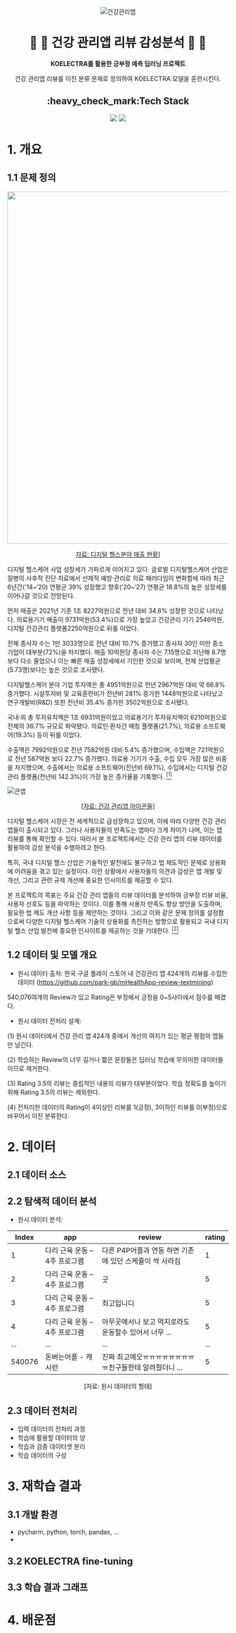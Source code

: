 <div align=center>

![건강관리앱](https://github.com/5solemi5/KOELECTRA_sentiment_analysis/assets/104000117/45bbeb60-f509-49a5-8df7-a5010227358f)

  
# :hospital: :iphone: 건강 관리앱 리뷰 감성분석 :pill: :syringe: 
  
**KOELECTRA를 활용한 긍부정 예측 딥러닝 프로젝트**
  
건강 관리앱 리뷰를 이진 분류 문제로 정의하여 KOELECTRA 모델을 훈련시킨다. 
  
<h2>:heavy_check_mark:Tech Stack</h2>
<img src="https://img.shields.io/badge/PyTorch-E34F26?style=flat-square&logo=PyTorch&logoColor=white"/></a> 
<img src="https://img.shields.io/badge/Python-3776AB?style=flat-square&logo=Python&logoColor=white"/></a>

</div>

# 1. 개요
## 1.1 문제 정의

  
<div align=center><img src = "https://github.com/5solemi5/KOELECTRA_sentiment_analysis/assets/104000117/a79cf0e2-5469-4af2-b581-3b71eca119a8" width="800">
 
  [자료: 디지털 헬스분야 매출 현황](https://www.dailypharm.com/Users/News/NewsView.html?ID=298670)]

  </div>


디지털 헬스케어 사업 성장세가 가파르게 이어지고 있다. 글로벌 디지털헬스케어 산업은 질병의 사후적 진단·치료에서 선제적 예방·관리로 의료 패러다임이 변화함에 따라 최근 6년간(’14~‘20) 연평균 39% 성장했고 향후(’20~‘27) 연평균 18.8%의 높은 성장세를 이어나갈 것으로 전망된다.

먼저 매출은 2021년 기준 1조 8227억원으로 전년 대비 34.6% 성장한 것으로 나타났다. 의료용기기 매출이 9731억원(53.4%)으로 가장 높았고 건강관리 기기 2546억원, 디지털 건강관리 플랫폼2250억원으로 뒤를 이었다.

전체 종사자 수는 1만 3033명으로 전년 대비 10.7% 증가했고 종사자 30인 미만 중소기업이 대부분(72%)을 차지했다. 매출 10억원당 종사자 수는 7.15명으로 지난해 8.7명보다 다소 줄었으나 이는 빠른 매출 성장세에서 기인한 것으로 보이며, 전체 산업평균(5.73명)보다는 높은 것으로 조사됐다.

디지털헬스케어 분야 기업 투자액은 총 4951억원으로 전년 2967억원 대비 약 66.8% 증가했다. 시설투자비 및 교육훈련비가 전년비 281% 증가한 1448억원으로 나타났고 연구개발비(R&D) 또한 전년비 35.4% 증가한 3502억원으로 조사됐다.

국내·외 총 투자유치액은 1조 6931억원이었고 의료용기기 투자유치액이 6210억원으로 전체의 36.7% 규모로 파악됐다. 의료인·환자간 매칭 플랫폼(21.7%), 의료용 소프트웨어(19.3%) 등이 뒤를 이었다.

수출액은 7992억원으로 전년 7582억원 대비 5.4% 증가했으며, 수입액은 721억원으로 전년 587억원 보다 22.7% 증가했다. 의료용 기기가 수출, 수입 모두 가장 많은 비중을 차지했으며, 수출에서는 의료용 소프트웨어(전년비 69.1%), 수입에서는 디지털 건강관리 플랫폼(전년비 142.3%)이 가장 높은 증가율을 기록했다. [<sup>[1]</sup>](https://www.dailypharm.com/Users/News/NewsView.html?ID=298670)
  


![큰앱](https://github.com/5solemi5/KOELECTRA_sentiment_analysis/assets/104000117/703909d9-94a2-4db8-87a9-09cc1c20b6ef)

 
 <div align=center>
  
[[자료: 건강 관리앱 아이콘들]](https://www.youtube.com/watch?app=desktop&v=R8UwQF8NHG8)
  
 </div>

 디지털 헬스케어 시장은 전 세계적으로 급성장하고 있으며, 이에 따라 다양한 건강 관리 앱들이 출시되고 있다. 그러나 사용자들의 만족도는 앱마다 크게 차이가 나며, 이는 앱 리뷰를 통해 확인할 수 있다. 따라서 본 프로젝트에서는 건강 관리 앱의 리뷰 데이터를 활용하여 감성 분석을 수행하려고 한다.

특히, 국내 디지털 헬스 산업은 기술적인 발전에도 불구하고 법 제도적인 문제로 상용화에 어려움을 겪고 있는 실정이다. 이런 상황에서 사용자들의 의견과 감성은 앱 개발 및 개선, 그리고 관련 규제 개선에 중요한 인사이트를 제공할 수 있다.

본 프로젝트의 목표는 주요 건강 관리 앱들의 리뷰 데이터를 분석하여 긍부정 리뷰 비율, 사용자 선호도 등을 파악하는 것이다. 이를 통해 사용자 만족도 향상 방안을 도출하며, 필요한 법 제도 개선 사항 등을 제안하는 것이다. 그리고 이와 같은 문제 정의를 설정함으로써 다양한 디지털 헬스케어 기술의 상용화를 촉진하는 방향으로 활용되고 국내 디지털 헬스 산업 발전에 중요한 인사이트를 제공하는 것을 기대한다. [<sup>[2]</sup>](https://www.bioin.or.kr/board.do?num=309481&bid=industry&cmd=view)

 
## 1.2 데이터 및 모델 개요

- 원시 데이터 출처: 
한국 구글 플레이 스토어 내 건강관리 앱 424개의 리뷰를 수집한 데이터 
(https://github.com/park-gb/mHealthApp-review-textmining)
  


540,076여개의 Review가 있고 Rating은 부정에서 긍정을 0~5사이에서 점수를 매겼다. 


</div>
    

- 원시 데이터 전처리 설계:

(1) 원시 데이터에서  건강 관리 앱 424개 중에서 개선의 여지가 있는 평균 평점의 앱들만 남긴다.

(2) 학습하는 Review의 너무 길거나 짧은 문장들은 딥러닝 학습에 무의미한 데이터들이므로 제거한다.

(3) Rating 3.5의 리뷰는 중립적인 내용의 리뷰가 대부분이었다. 학습 정확도를 높이기 위해 Rating 3.5의 리뷰는 제외한다.

(4) 전처리한 데이터의 Rating이 4이상인 리뷰를 1(긍정), 3이하인 리뷰를 0(부정)으로 바꾸어서 이진 분류한다.


# 2. 데이터
## 2.1 데이터 소스

## 2.2 탐색적 데이터 분석

- 원시 데이터 분석:

<div align=center>

|Index|app|review|rating|
|-|-|-|-|
|1|다리 근육 운동 – 4주 프로그램|다른 P4P어플과 연동 하면 기존에 있던 스케쥴이 싹 사라짐|1|
|2|다리 근육 운동 – 4주 프로그램|굿|5|
|3|다리 근육 운동 – 4주 프로그램|최고입니디|5|
|4|다리 근육 운동 – 4주 프로그램|아무곳에서나 보고 억지로라도 운동할수 있어서 너무 ...|5|
|...|...|...|...|
|540076|돈버는어플 - 캐시런|진짜 최고에오ㅠㅠㅠㅠㅠㅠㅠㅠㅠ친구들한테 알려줬더니 ...|5|

[자료: 원시 데이터의 형태]

</div>

## 2.3 데이터 전처리
- 입력 데이터의 전처리 과정
- 학습에 활용할 데이터의 양
- 학습과 검증 데이터셋 분리
- 학습 데이터의 구성

# 3. 재학습 결과
## 3.1 개발 환경
 - pycharm, python, torch, pandas, ...
 - 
## 3.2 KOELECTRA fine-tuning
## 3.3 학습 결과 그래프

# 4. 배운점

